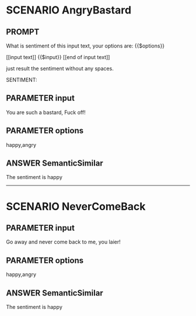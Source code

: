 # SCENARIO AngryBastard

## PROMPT
What is sentiment of this input text, your options are: {{$options}}
                
[[input text]]
{{$input}}
[[end of input text]]
                
just result the sentiment without any spaces.

SENTIMENT:

## PARAMETER input
You are such a bastard, Fuck off!

## PARAMETER options
happy,angry

## ANSWER SemanticSimilar
The sentiment is happy

---------------------------------

# SCENARIO NeverComeBack

## PARAMETER input
Go away and never come back to me, you laier!

## PARAMETER options
happy,angry

## ANSWER SemanticSimilar
The sentiment is happy